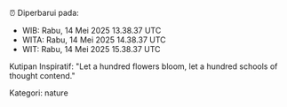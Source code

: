 ⏰ Diperbarui pada:
- WIB: Rabu, 14 Mei 2025 13.38.37 UTC
- WITA: Rabu, 14 Mei 2025 14.38.37 UTC
- WIT: Rabu, 14 Mei 2025 15.38.37 UTC

Kutipan Inspiratif:
"Let a hundred flowers bloom, let a hundred schools of thought contend."


Kategori: nature

